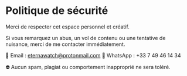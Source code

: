# Politique de sécurité

Merci de respecter cet espace personnel et créatif.

Si vous remarquez un abus, un vol de contenu ou une tentative de nuisance, merci de me contacter immédiatement.

📩 Email : eternawatch@protonmail.com
📲 WhatsApp : +33 7 49 46 14 34

⛔ Aucun spam, plagiat ou comportement inapproprié ne sera toléré.
